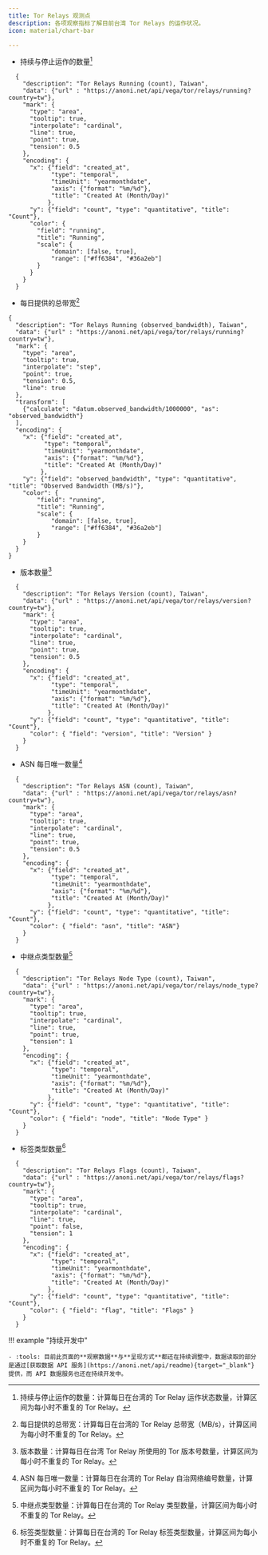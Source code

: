 ```yaml
---
title: Tor Relays 观测点
description: 各项观察指标了解目前台湾 Tor Relays 的运作状况。
icon: material/chart-bar

---
```

<div class="grid cards" markdown>

- 持续与停止运作的数量[^1]
```vegalite
  {
    "description": "Tor Relays Running (count), Taiwan",
    "data": {"url" : "https://anoni.net/api/vega/tor/relays/running?country=tw"},
    "mark": {
      "type": "area",
      "tooltip": true,
      "interpolate": "cardinal",
      "line": true,
      "point": true,
      "tension": 0.5
    },
    "encoding": {
      "x": {"field": "created_at",
            "type": "temporal",
            "timeUnit": "yearmonthdate",
            "axis": {"format": "%m/%d"},
            "title": "Created At (Month/Day)"
           },
      "y": {"field": "count", "type": "quantitative", "title": "Count"},
      "color": {
        "field": "running",
        "title": "Running",
        "scale": {
            "domain": [false, true],
            "range": ["#ff6384", "#36a2eb"]
        }
      }
    }
  }
```

- 每日提供的总带宽[^2]
```vegalite
{
  "description": "Tor Relays Running (observed_bandwidth), Taiwan",
  "data": {"url" : "https://anoni.net/api/vega/tor/relays/running?country=tw"},
  "mark": {
    "type": "area",
    "tooltip": true,
    "interpolate": "step",
    "point": true,
    "tension": 0.5,
    "line": true
  },
  "transform": [
    {"calculate": "datum.observed_bandwidth/1000000", "as": "observed_bandwidth"}
  ],
  "encoding": {
    "x": {"field": "created_at",
          "type": "temporal",
          "timeUnit": "yearmonthdate",
          "axis": {"format": "%m/%d"},
          "title": "Created At (Month/Day)"
         },
    "y": {"field": "observed_bandwidth", "type": "quantitative", "title": "Observed Bandwidth (MB/s)"},
    "color": {
        "field": "running",
        "title": "Running",
        "scale": {
            "domain": [false, true],
            "range": ["#ff6384", "#36a2eb"]
        }
    }
  }
}
```

- 版本数量[^3]
```vegalite
  {
    "description": "Tor Relays Version (count), Taiwan",
    "data": {"url" : "https://anoni.net/api/vega/tor/relays/version?country=tw"},
    "mark": {
      "type": "area",
      "tooltip": true,
      "interpolate": "cardinal",
      "line": true,
      "point": true,
      "tension": 0.5
    },
    "encoding": {
      "x": {"field": "created_at",
            "type": "temporal",
            "timeUnit": "yearmonthdate",
            "axis": {"format": "%m/%d"},
            "title": "Created At (Month/Day)"
           },
      "y": {"field": "count", "type": "quantitative", "title": "Count"},
      "color": { "field": "version", "title": "Version" }
    }
  }
```

- ASN 每日唯一数量[^4]
```vegalite
  {
    "description": "Tor Relays ASN (count), Taiwan",
    "data": {"url" : "https://anoni.net/api/vega/tor/relays/asn?country=tw"},
    "mark": {
      "type": "area",
      "tooltip": true,
      "interpolate": "cardinal",
      "line": true,
      "point": true,
      "tension": 0.5
    },
    "encoding": {
      "x": {"field": "created_at",
            "type": "temporal",
            "timeUnit": "yearmonthdate",
            "axis": {"format": "%m/%d"},
            "title": "Created At (Month/Day)"
           },
      "y": {"field": "count", "type": "quantitative", "title": "Count"},
      "color": { "field": "asn", "title": "ASN"}
    }
  }
```

- 中继点类型数量[^5]
```vegalite
  {
    "description": "Tor Relays Node Type (count), Taiwan",
    "data": {"url" : "https://anoni.net/api/vega/tor/relays/node_type?country=tw"},
    "mark": {
      "type": "area",
      "tooltip": true,
      "interpolate": "cardinal",
      "line": true,
      "point": true,
      "tension": 1
    },
    "encoding": {
      "x": {"field": "created_at",
            "type": "temporal",
            "timeUnit": "yearmonthdate",
            "axis": {"format": "%m/%d"},
            "title": "Created At (Month/Day)"
           },
      "y": {"field": "count", "type": "quantitative", "title": "Count"},
      "color": { "field": "node", "title": "Node Type" }
    }
  }
```

- 标签类型数量[^6]
```vegalite
  {
    "description": "Tor Relays Flags (count), Taiwan",
    "data": {"url" : "https://anoni.net/api/vega/tor/relays/flags?country=tw"},
    "mark": {
      "type": "area",
      "tooltip": true,
      "interpolate": "cardinal",
      "line": true,
      "point": false,
      "tension": 1
    },
    "encoding": {
      "x": {"field": "created_at",
            "type": "temporal",
            "timeUnit": "yearmonthdate",
            "axis": {"format": "%m/%d"},
            "title": "Created At (Month/Day)"
           },
      "y": {"field": "count", "type": "quantitative", "title": "Count"},
      "color": { "field": "flag", "title": "Flags" }
    }
  }
```
</div>

!!! example "持续开发中"

    - :tools: 目前此页面的**观察数据**与**呈现方式**都还在持续调整中，数据读取的部分是通过[获取数据 API 服务](https://anoni.net/api/readme){target="_blank"}提供，而 API 数据服务也还在持续开发中。

[^1]: 持续与停止运作的数量：计算每日在台湾的 Tor Relay 运作状态数量，计算区间为每小时不重复的 Tor Relay。
[^2]: 每日提供的总带宽：计算每日在台湾的 Tor Relay 总带宽（MB/s），计算区间为每小时不重复的 Tor Relay。
[^3]: 版本数量：计算每日在台湾 Tor Relay 所使用的 Tor 版本号数量，计算区间为每小时不重复的 Tor Relay。
[^4]: ASN 每日唯一数量：计算每日在台湾的 Tor Relay 自治网络编号数量，计算区间为每小时不重复的 Tor Relay。
[^5]: 中继点类型数量：计算每日在台湾的 Tor Relay 类型数量，计算区间为每小时不重复的 Tor Relay。
[^6]: 标签类型数量：计算每日在台湾的 Tor Relay 标签类型数量，计算区间为每小时不重复的 Tor Relay。
